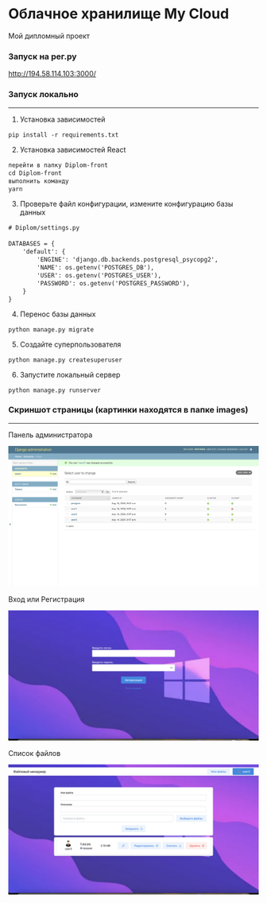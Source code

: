 # Облачное хранилище My Cloud
Мой дипломный проект  

### Запуск на рег.ру
http://194.58.114.103:3000/


### Запуск локально
___
1. Установка зависимостей
```
pip install -r requirements.txt
```

2. Установка зависимостей React

```
перейти в папку Diplom-front
cd Diplom-front
выполнить команду
yarn
```

3. Проверьте файл конфигурации, измените конфигурацию базы данных
```
# Diplom/settings.py

DATABASES = {
    'default': {
        'ENGINE': 'django.db.backends.postgresql_psycopg2',
        'NAME': os.getenv('POSTGRES_DB'),
        'USER': os.getenv('POSTGRES_USER'),
        'PASSWORD': os.getenv('POSTGRES_PASSWORD'),
    }
} 

```

4. Перенос базы данных
```
python manage.py migrate

```
5. Создайте суперпользователя
```
python manage.py createsuperuser
```
6. Запустите локальный сервер
```
python manage.py runserver
```
### Скриншот страницы (картинки находятся в папке images)
___ 
Панель администратора

![screen shot](images/admin.png) 

Вход или Регистрация  

![screen shot](images/main.png)  

Список файлов  

![screen shot](images/myfiles.png)

